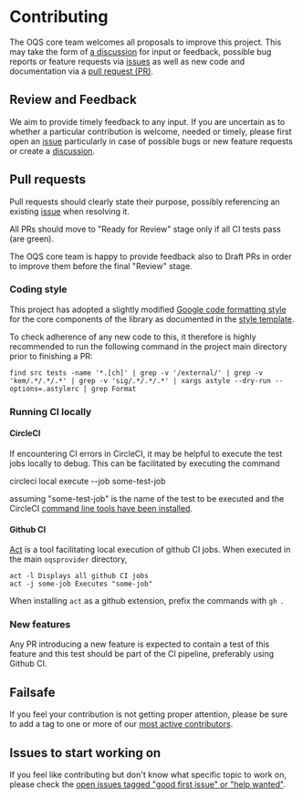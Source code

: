 # Contributing

The OQS core team welcomes all proposals to improve this project. This may take 
the form of [a discussion](https://github.com/open-quantum-safe/liboqs/discussions)
for input or feedback, possible bug reports or feature requests via [issues](https://github.com/open-quantum-safe/liboqs/issues)
as well as new code and documentation via a [pull request (PR)](https://github.com/open-quantum-safe/liboqs/pulls).

## Review and Feedback

We aim to provide timely feedback to any input. If you are uncertain as to whether
a particular contribution is welcome, needed or timely, please first open an [issue](https://github.com/open-quantum-safe/liboqs/issues)
particularly in case of possible bugs or new feature requests or create a
[discussion](https://github.com/open-quantum-safe/liboqs/discussions).

## Pull requests

Pull requests should clearly state their purpose, possibly referencing an existing
[issue](https://github.com/open-quantum-safe/liboqs/issues) when resolving it.

All PRs should move to "Ready for Review" stage only if all CI tests pass (are green).

The OQS core team is happy to provide feedback also to Draft PRs in order to improve
them before the final "Review" stage.

### Coding style

This project has adopted a slightly modified [Google code formatting style](https://astyle.sourceforge.net/astyle.html#_style=google) for the core components
of the library as documented in the [style template](.astylerc).

To check adherence of any new code to this, it therefore is highly recommended to
run the following command in the project main directory prior to finishing a PR:

    find src tests -name '*.[ch]' | grep -v '/external/' | grep -v 'kem/.*/.*/.*' | grep -v 'sig/.*/.*/.*' | xargs astyle --dry-run --options=.astylerc | grep Format

### Running CI locally

#### CircleCI

If encountering CI errors in CircleCI, it may be helpful to execute the test jobs
locally to debug. This can be facilitated by executing the command

   circleci local execute --job some-test-job

assuming "some-test-job" is the name of the test to be executed and the CircleCI
[command line tools have been installed](https://circleci.com/docs/local-cli).

#### Github CI

[Act](https://github.com/nektos/act) is a tool facilitating local execution of
github CI jobs. When executed in the main `oqsprovider` directory, 

    act -l Displays all github CI jobs
    act -j some-job Executes "some-job"

When installing `act` as a github extension, prefix the commands with `gh `.

### New features

Any PR introducing a new feature is expected to contain a test of this feature
and this test should be part of the CI pipeline, preferably using Github CI.

## Failsafe

If you feel your contribution is not getting proper attention, please be sure to
add a tag to one or more of our [most active contributors](https://github.com/open-quantum-safe/liboqs/graphs/contributors).

## Issues to start working on

If you feel like contributing but don't know what specific topic to work on,
please check the [open issues tagged "good first issue" or "help wanted"](https://github.com/open-quantum-safe/liboqs/issues).



